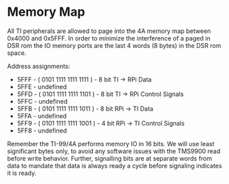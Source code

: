# Memory Map

All TI peripherals are allowed to page into the 4A memory map between 0x4000 and 0x5FFF. In order to minimize the interference of a paged in DSR rom the IO memory ports are the last 4 words (8 bytes) in the DSR rom space. 

Address assignments:

* 5FFF - ( 0101 1111 1111 1111 ) - 8 bit TI -> RPi Data
* 5FFE - undefined
* 5FFD - ( 0101 1111 1111 1101 ) - 8 bit TI -> RPi Control Signals
* 5FFC - undefined
* 5FFB - ( 0101 1111 1111 1011 ) - 8 bit RPi -> TI Data
* 5FFA - undefined
* 5FF9 - ( 0101 1111 1111 1001 ) - 4 bit RPi -> TI Control Signals
* 5FF8 - undefined

Remember the TI-99/4A performs memory IO in 16 bits. We will use least significant bytes only, to avoid any software issues with the TMS9900 read before write behavior.  Further, signalling bits are at separate words from data to mandate that data is always ready a cycle before signaling indicates it is ready.


